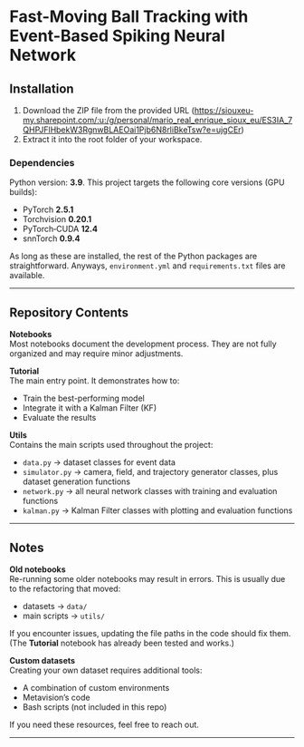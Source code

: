 # Fast-Moving Ball Tracking with Event-Based Spiking Neural Network

## Installation

1. Download the ZIP file from the provided URL (https://siouxeu-my.sharepoint.com/:u:/g/personal/mario_real_enrique_sioux_eu/ES3IA_7QHPJFlHbekW3RgnwBLAEOai1Pjb6N8rliBkeTsw?e=ujgCEr)
2. Extract it into the root folder of your workspace.  

### Dependencies
Python version: **3.9**. This project targets the following core versions (GPU builds):

- PyTorch **2.5.1**
- Torchvision **0.20.1**
- PyTorch‑CUDA **12.4**
- snnTorch **0.9.4**

As long as these are installed, the rest of the Python packages are straightforward. Anyways, `environment.yml` and `requirements.txt` files are available.

---

## Repository Contents

**Notebooks**  
  Most notebooks document the development process. They are not fully organized and may require minor adjustments.  

**Tutorial**  
  The main entry point. It demonstrates how to:  
  - Train the best-performing model  
  - Integrate it with a Kalman Filter (KF)  
  - Evaluate the results

**Utils**  
  Contains the main scripts used throughout the project:  
  - `data.py` → dataset classes for event data  
  - `simulator.py` → camera, field, and trajectory generator classes, plus dataset generation functions  
  - `network.py` → all neural network classes with training and evaluation functions  
  - `kalman.py` → Kalman Filter classes with plotting and evaluation functions  

---

## Notes

**Old notebooks**  
  Re-running some older notebooks may result in errors. This is usually due to the refactoring that moved:  
  - datasets → `data/`  
  - main scripts → `utils/`  

  If you encounter issues, updating the file paths in the code should fix them.  
  (The **Tutorial** notebook has already been tested and works.)

**Custom datasets**  
  Creating your own dataset requires additional tools:  
  - A combination of custom environments  
  - Metavision’s code  
  - Bash scripts (not included in this repo)  

  If you need these resources, feel free to reach out.

---
